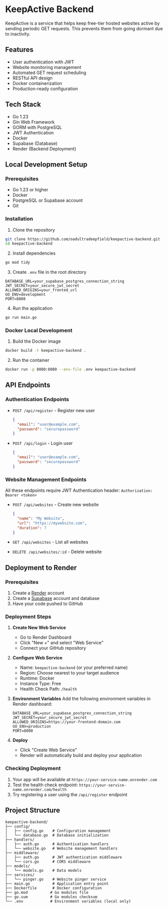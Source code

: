 # KeepActive Backend

KeepActive is a service that helps keep free-tier hosted websites active by sending periodic GET requests. This prevents them from going dormant due to inactivity.

## Features

- User authentication with JWT
- Website monitoring management
- Automated GET request scheduling
- RESTful API design
- Docker containerization
- Production-ready configuration

## Tech Stack

- Go 1.23
- Gin Web Framework
- GORM with PostgreSQL
- JWT Authentication
- Docker
- Supabase (Database)
- Render (Backend Deployment)

## Local Development Setup

### Prerequisites

- Go 1.23 or higher
- Docker
- PostgreSQL or Supabase account
- Git

### Installation

1. Clone the repository

```bash
git clone https://github.com/oadultradeepfield/keepactive-backend.git
cd keepactive-backend
```

2. Install dependencies

```bash
go mod tidy
```

3. Create `.env` file in the root directory

```env
DATABASE_URL=your_supabase_postgres_connection_string
JWT_SECRET=your_secure_jwt_secret
ALLOWED_ORIGINS=your_fronted_url
GO_ENV=development
PORT=8080
```

4. Run the application

```bash
go run main.go
```

### Docker Local Development

1. Build the Docker image

```bash
docker build -t keepactive-backend .
```

2. Run the container

```bash
docker run -p 8080:8080 --env-file .env keepactive-backend
```

## API Endpoints

### Authentication Endpoints

- `POST /api/register` - Register new user

  ```json
  {
    "email": "user@example.com",
    "password": "securepassword"
  }
  ```

- `POST /api/login` - Login user
  ```json
  {
    "email": "user@example.com",
    "password": "securepassword"
  }
  ```

### Website Management Endpoints

All these endpoints require JWT Authentication header: `Authorization: Bearer <token>`

- `POST /api/websites` - Create new website

  ```json
  {
    "name": "My Website",
    "url": "https://mywebsite.com",
    "duration": 7
  }
  ```

- `GET /api/websites` - List all websites

- `DELETE /api/websites/:id` - Delete website

## Deployment to Render

### Prerequisites

1. Create a [Render](https://render.com) account
2. Create a [Supabase](https://supabase.com) account and database
3. Have your code pushed to GitHub

### Deployment Steps

1. **Create New Web Service**

   - Go to Render Dashboard
   - Click "New +" and select "Web Service"
   - Connect your GitHub repository

2. **Configure Web Service**

   - Name: `keepactive-backend` (or your preferred name)
   - Region: Choose nearest to your target audience
   - Runtime: Docker
   - Instance Type: Free
   - Health Check Path: `/health`

3. **Environment Variables**
   Add the following environment variables in Render dashboard:

   ```
   DATABASE_URL=your_supabase_postgres_connection_string
   JWT_SECRET=your_secure_jwt_secret
   ALLOWED_ORIGINS=https://your-frontend-domain.com
   GO_ENV=production
   PORT=8080
   ```

4. **Deploy**
   - Click "Create Web Service"
   - Render will automatically build and deploy your application

### Checking Deployment

1. Your app will be available at `https://your-service-name.onrender.com`
2. Test the health check endpoint: `https://your-service-name.onrender.com/health`
3. Try registering a user using the `/api/register` endpoint

## Project Structure

```
keepactive-backend/
├── config/
│   ├── config.go    # Configuration management
│   └── database.go  # Database initialization
├── handlers/
│   ├── auth.go      # Authentication handlers
│   └── website.go   # Website management handlers
├── middleware/
│   ├── auth.go      # JWT authentication middleware
│   └── cors.go      # CORS middleware
├── models/
│   └── models.go    # Data models
├── services/
│   └── pinger.go    # Website pinger service
├── main.go          # Application entry point
├── Dockerfile       # Docker configuration
├── go.mod          # Go modules file
├── go.sum          # Go modules checksum
└── .env            # Environment variables (local only)
```
